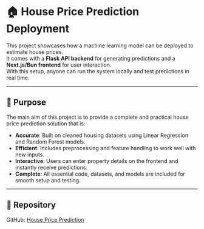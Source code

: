 # 🏠 House Price Prediction Deployment

This project showcases how a machine learning model can be deployed to estimate house prices.  
It comes with a **Flask API backend** for generating predictions and a **Next.js/Bun frontend** for user interaction.  
With this setup, anyone can run the system locally and test predictions in real time.

---

## 🎯 Purpose
The main aim of this project is to provide a complete and practical house price prediction solution that is:

- **Accurate**: Built on cleaned housing datasets using Linear Regression and Random Forest models.  
- **Efficient**: Includes preprocessing and feature handling to work well with new inputs.  
- **Interactive**: Users can enter property details on the frontend and instantly receive predictions.  
- **Complete**: All essential code, datasets, and models are included for smooth setup and testing.  

---

## 🔗 Repository
GitHub: [House Price Prediction](https://github.com/maajid7ahmed/house-prediction)
